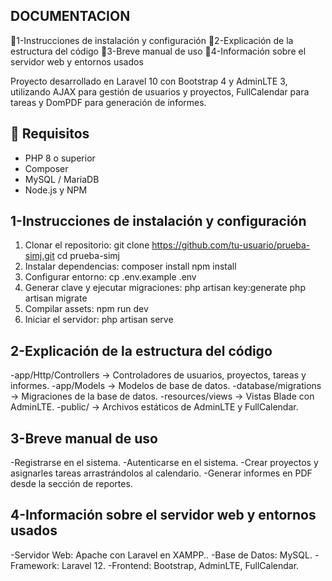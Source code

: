 ## DOCUMENTACION

📌1-Instrucciones de instalación y configuración
📌2-Explicación de la estructura del código
📌3-Breve manual de uso
📌4-Información sobre el servidor web y entornos usados

Proyecto desarrollado en Laravel 10 con Bootstrap 4 y AdminLTE 3, utilizando AJAX para gestión de usuarios y proyectos, FullCalendar para tareas y DomPDF para generación de informes.

## 📌 Requisitos

- PHP 8 o superior
- Composer
- MySQL / MariaDB
- Node.js y NPM

## 1-Instrucciones de instalación y configuración

1. Clonar el repositorio:
   git clone https://github.com/tu-usuario/prueba-simj.git
   cd prueba-simj
2. Instalar dependencias:
	composer install
	npm install
3. Configurar entorno:
	cp .env.example .env
4. Generar clave y ejecutar migraciones:
	php artisan key:generate
	php artisan migrate
5. Compilar assets:
	npm run dev
6. Iniciar el servidor:
	php artisan serve

## 2-Explicación de la estructura del código

-app/Http/Controllers → Controladores de usuarios, proyectos, tareas y informes.
-app/Models → Modelos de base de datos.
-database/migrations → Migraciones de la base de datos.
-resources/views → Vistas Blade con AdminLTE.
-public/ → Archivos estáticos de AdminLTE y FullCalendar.

## 3-Breve manual de uso

-Registrarse en el sistema.
-Autenticarse en el sistema.
-Crear proyectos y asignarles tareas arrastrándolos al calendario.
-Generar informes en PDF desde la sección de reportes.

## 4-Información sobre el servidor web y entornos usados

-Servidor Web: Apache con Laravel en XAMPP..
-Base de Datos: MySQL.
-Framework: Laravel 12.
-Frontend: Bootstrap, AdminLTE, FullCalendar.

